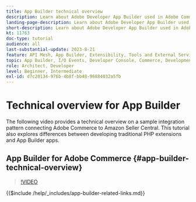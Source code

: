 ```yaml
---
title: App Builder technical overview
description: Learn about Adobe Developer App Builder used in Adobe Commerce with a technical overview
landing-page-description: Learn about Adobe Developer App Builder used in Adobe Commerce with a technical overview
short-description: Learn about Adobe Developer App Builder used in Adobe Commerce with a technical overview
kt: 11763
doc-type: tutorial
audience: all
last-substantial-update: 2023-8-21
feature: API Mesh, App Builder, Extensibility, Tools and External Services, Backend Development
topic: App Builder, I/O Events, Developer Console, Commerce, Development, Integrations
role: Architect, Developer
level: Beginner, Intermediate
exl-id: d7c20134-976b-4b8f-bb48-96884032a5fb
---
```

# Technical overview for App Builder

The following video provides a technical overview on a sample integration pattern connecting Adobe Commerce to Amazon Seller Central. This tutorial also explores differences between developing traditional PHP extensions and App Builder apps.


## App Builder for Adobe Commerce {#app-builder-technical-overview}

>[!VIDEO](https://video.tv.adobe.com/v/3413512?quality=12&learn=on)

{{$include /help/_includes/app-builder-related-links.md}}
